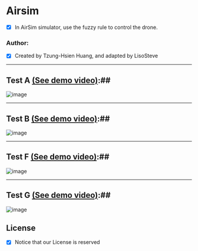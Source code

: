 # Airsim
- [x] In AirSim simulator, use the fuzzy rule to control the drone.

### Author:
- [x] Created by Tzung-Hsien Huang, and adapted by LisoSteve

<hr></hr>

## Test A [ (See demo video)](https://drive.google.com/open?id=1oGbn28wQA_o-EyqqzDqoxLLuQZKde3WK):##

![image](https://github.com/LiaoSteve/Drone-GCS-and-AI/blob/django_app/airsim/ForAirSim/Data_gif_A.gif)

<hr></hr>

## Test B [ (See demo video)](https://drive.google.com/open?id=1G7rWvAg8GuQ7e9GqmgrFNUia2IaKj6rS):##

![image](https://github.com/LiaoSteve/Drone-GCS-and-AI/blob/django_app/airsim/ForAirSim/Data_gif_B.gif)

<hr></hr>

## Test F [ (See demo video)](https://drive.google.com/open?id=1KNb6ggzH0gUVQc07_ZdVgUQq8zr_T9sn):##

![image](https://github.com/LiaoSteve/Drone-GCS-and-AI/blob/django_app/airsim/ForAirSim/Data_gif_F.gif)

<hr></hr>

## Test G [ (See demo video)](https://drive.google.com/open?id=1Bwu4uhnbphOmDBdiDrkOj26QjXSGpqfg):##

![image](https://github.com/LiaoSteve/Drone-GCS-and-AI/blob/django_app/airsim/ForAirSim/Data_gif_G.gif)


## License 

- [x] Notice that our License is reserved


